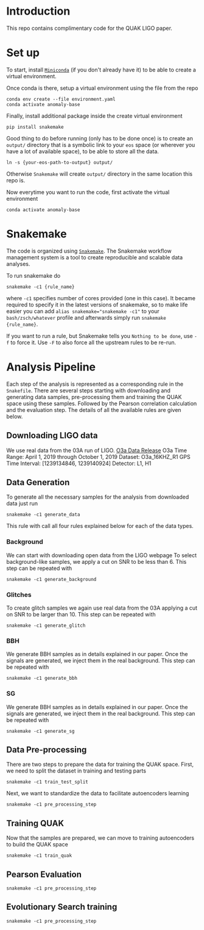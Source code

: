 # Introduction
This repo contains complimentary code for the QUAK LIGO paper.

# Set up
To start, install [`Miniconda`](https://docs.conda.io/en/latest/miniconda.html)
(if you don't already have it) to be able to create a virtual environment.

Once conda is there, setup a virtual environment using the file from the repo
```
conda env create --file environment.yaml
conda activate anomaly-base
```

Finally, install additional package inside the create virtual environment
```
pip install snakemake
```

Good thing to do before running (only has to be done once) is to create
an `output/` directory that is a symbolic link to your `eos` space (or
wherever you have a lot of available space), to be able to store all the data.
```
ln -s {your-eos-path-to-output} output/
```
Otherwise `Snakemake` will create `output/` directory in the same location this repo is.

Now everytime you want to run the code, first activate the virtual environment
```
conda activate anomaly-base
```


# Snakemake
The code is organized using [`Snakemake`](https://snakemake.readthedocs.io/en/stable/).
The Snakemake workflow management system is a tool to create reproducible and scalable data analyses.

To run snakemake do
```
snakemake -c1 {rule_name}
```
where `-c1` specifies number of cores provided (one in this case).
It became required to specify it in the latest versions of snakemake,
so to make life easier you can add
`alias snakemake="snakemake -c1"` to your `bash/zsch/whatever` profile
and afterwards simply run `snakemake {rule_name}`.

If you want to run a rule, but Snakemake tells you `Nothing to be done`, use `-f`
to force it. Use `-F` to also force all the upstream rules to be re-run.

# Analysis Pipeline
Each step of the analysis is represented as a corresponding rule in the `Snakefile`.
There are several steps starting with downloading and generating data samples,
pre-processing them and training the QUAK space using these samples.
Followed by the Pearson correlation calculation and the evaluation step.
The details of all the available rules are given below.
## Downloading LIGO data
We use real data from the 03A run of LIGO.
[O3a Data Release](https://gwosc.org/data/)
O3a Time Range: April 1, 2019 through October 1, 2019
Dataset: O3a_16KHZ_R1
GPS Time Interval: [1239134846, 1239140924]
Detector: L1, H1
## Data Generation
To generate all the necessary samples for the analysis from downloaded data just run
```
snakemake -c1 generate_data
```
This rule with call all four rules explained below for each of the data types.
### Background
We can start with downloading open data from the LIGO webpage
To select background-like samples, we apply a cut on SNR to be less than 6.
This step can be repeated with
```
snakemake -c1 generate_background
```
### Glitches
To create glitch samples we again use real data from the 03A applying a cut on SNR to be larger than 10.
This step can be repeated with
```
snakemake -c1 generate_glitch
```
### BBH
We generate BBH samples as in details explained in our paper.
Once the signals are generated, we inject them in the real background.
This step can be repeated with
```
snakemake -c1 generate_bbh
```
### SG
We generate BBH samples as in details explained in our paper.
Once the signals are generated, we inject them in the real background.
This step can be repeated with
```
snakemake -c1 generate_sg
```

## Data Pre-processing
There are two steps to prepare the data for training the QUAK space.
First, we need to split the dataset in training and testing parts
```
snakemake -c1 train_test_split
```
Next, we want to standardize the data to facilitate autoencoders learning
```
snakemake -c1 pre_processing_step
```

## Training QUAK
Now that the samples are prepared, we can move to training autoencoders to build the QUAK space
```
snakemake -c1 train_quak
```
## Pearson Evaluation
```
snakemake -c1 pre_processing_step
```
## Evolutionary Search training
```
snakemake -c1 pre_processing_step
```
